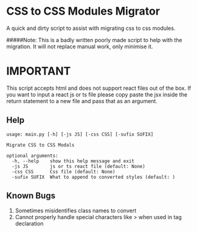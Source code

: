 CSS to CSS Modules Migrator
=====
A quick and dirty script to assist with migrating css to css modules.

#####Note: This is a badly written poorly made script to help with the migration. It will not replace manual work, only minimise it.

IMPORTANT
====
This script accepts html and does not support react files out of the box. If you want to input a react js or ts file please copy paste the jsx inside the return statement to a new file and pass that as an argument.

Help
----
```
usage: main.py [-h] [-js JS] [-css CSS] [-sufix SUFIX]

Migrate CSS to CSS Modals

optional arguments:
  -h, --help    show this help message and exit
  -js JS        js or ts react file (default: None)
  -css CSS      Css file (default: None)
  -sufix SUFIX  What to append to converted styles (default: )
```
Known Bugs
-----
1. Sometimes misidentifies class names to convert
2. Cannot properly handle special characters like > when used in tag declaration
